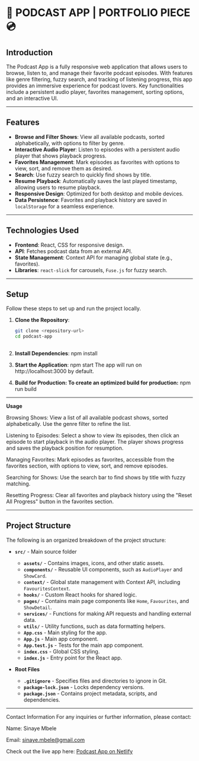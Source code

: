 # 🎵 PODCAST APP | PORTFOLIO PIECE 💿

## Introduction
The Podcast App is a fully responsive web application that allows users to browse, listen to, and manage their favorite podcast episodes. With features like genre filtering, fuzzy search, and tracking of listening progress, this app provides an immersive experience for podcast lovers. Key functionalities include a persistent audio player, favorites management, sorting options, and an interactive UI.

---

## Features

- **Browse and Filter Shows**: View all available podcasts, sorted alphabetically, with options to filter by genre.
- **Interactive Audio Player**: Listen to episodes with a persistent audio player that shows playback progress.
- **Favorites Management**: Mark episodes as favorites with options to view, sort, and remove them as desired.
- **Search**: Use fuzzy search to quickly find shows by title.
- **Resume Playback**: Automatically saves the last played timestamp, allowing users to resume playback.
- **Responsive Design**: Optimized for both desktop and mobile devices.
- **Data Persistence**: Favorites and playback history are saved in `localStorage` for a seamless experience.

---

## Technologies Used

- **Frontend**: React, CSS for responsive design.
- **API**: Fetches podcast data from an external API.
- **State Management**: Context API for managing global state (e.g., favorites).
- **Libraries**: `react-slick` for carousels, `Fuse.js` for fuzzy search.

---

## Setup

Follow these steps to set up and run the project locally.

1. **Clone the Repository**:
   ```bash
   git clone <repository-url>
   cd podcast-app
  
2. **Install Dependencies**:
	npm install

3. **Start the Application**:
	npm start
The app will run on http://localhost:3000 by default.

4. **Build for Production: To create an optimized build for production:**
	npm run build

---

**Usage**
	
Browsing Shows: View a list of all available podcast shows, sorted alphabetically. Use the genre filter to refine the list.

Listening to Episodes: Select a show to view its episodes, then click an episode to start playback in the audio player. The player shows progress and saves the playback position for resumption.

Managing Favorites: Mark episodes as favorites, accessible from the favorites section, with options to view, sort, and remove episodes.

Searching for Shows: Use the search bar to find shows by title with fuzzy matching.

Resetting Progress: Clear all favorites and playback history using the "Reset All Progress" button in the favorites section.

---

## Project Structure

The following is an organized breakdown of the project structure:

- **`src/`** - Main source folder
  - **`assets/`** - Contains images, icons, and other static assets.
  - **`components/`** - Reusable UI components, such as `AudioPlayer` and `ShowCard`.
  - **`context/`** - Global state management with Context API, including `FavouritesContext`.
  - **`hooks/`** - Custom React hooks for shared logic.
  - **`pages/`** - Contains main page components like `Home`, `Favourites`, and `ShowDetail`.
  - **`services/`** - Functions for making API requests and handling external data.
  - **`utils/`** - Utility functions, such as data formatting helpers.
  - **`App.css`** - Main styling for the app.
  - **`App.js`** - Main app component.
  - **`App.test.js`** - Tests for the main app component.
  - **`index.css`** - Global CSS styling.
  - **`index.js`** - Entry point for the React app.

- **Root Files**
  - **`.gitignore`** - Specifies files and directories to ignore in Git.
  - **`package-lock.json`** - Locks dependency versions.
  - **`package.json`** - Contains project metadata, scripts, and dependencies.


---

Contact Information
For any inquiries or further information, please contact:

Name: Sinaye Mbele

Email: sinaye.mbele@gmail.com

Check out the live app here: [Podcast App on Netlify](https://cheerful-swan-d16b66.netlify.app)



